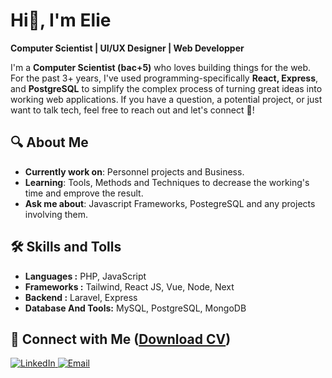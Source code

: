 # Hi👋, I'm Elie

__Computer Scientist | UI/UX Designer | Web Developper__

I'm a **Computer Scientist (bac+5)** who loves building things for the web. For the past 3+ years, I've used programming-specifically **React, Express**, and **PostgreSQL** to simplify the complex process of turning great ideas into working web applications. If you have a question, a potential project, or just want to talk tech, feel free to reach out and let's connect 🤝!

## 🔍 About Me

- **Currently work on**: Personnel projects and Business.
- **Learning**: Tools, Methods and Techniques to decrease the working's time and emprove the result. 
- **Ask me about**: Javascript Frameworks, PostegreSQL and any projects involving them.

## 🛠️ Skills and Tolls

- **Languages :** PHP, JavaScript
- **Frameworks :** Tailwind, React JS, Vue, Node, Next
- **Backend :** Laravel, Express
- **Database And Tools:** MySQL, PostgreSQL, MongoDB

## 🤝 Connect with Me (<a href="https://elie-ru01.netlify.app/cv/elie ruhamya.pdf" target="_black">**Download CV**</a>)

  <a href="https://www.linkedin.com/in/elie-ruhamya-996826285" target="_blank">
    <img src="https://camo.githubusercontent.com/b38b096af756695c6acd839338fdf761a79e7282ab4b42b8d1fdd3f8c5d2ffa8/68747470733a2f2f696d672e736869656c64732e696f2f62616467652f4c696e6b6564496e2d3041363643323f7374796c653d666f722d7468652d6261646765266c6f676f3d6c696e6b6564696e266c6f676f436f6c6f723d7768697465" alt="LinkedIn" data-canonical-src="https://img.shields.io/badge/LinkedIn-0A66C2?style=for-the-badge&amp;logo=linkedin&amp;logoColor=white" style="max-width: 100%;">
  </a>
  <a href="mailto:elieruhamya20@gmail.com">
    <img src="https://camo.githubusercontent.com/634f77c49d135ee81a2825173ce1e6d2afd5401913ec1802bcdc3e42e1ab1912/68747470733a2f2f696d672e736869656c64732e696f2f62616467652f456d61696c2d4541343333353f7374796c653d666f722d7468652d6261646765266c6f676f3d676d61696c266c6f676f436f6c6f723d7768697465" alt="Email" data-canonical-src="https://img.shields.io/badge/Email-EA4335?style=for-the-badge&amp;logo=gmail&amp;logoColor=white" style="max-width: 100%;">
  </a>
  



